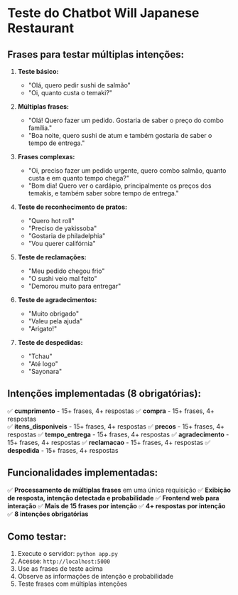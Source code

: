# Teste do Chatbot Will Japanese Restaurant

## Frases para testar múltiplas intenções:

1. **Teste básico:**
   - "Olá, quero pedir sushi de salmão"
   - "Oi, quanto custa o temaki?"

2. **Múltiplas frases:**
   - "Olá! Quero fazer um pedido. Gostaria de saber o preço do combo família."
   - "Boa noite, quero sushi de atum e também gostaria de saber o tempo de entrega."

3. **Frases complexas:**
   - "Oi, preciso fazer um pedido urgente, quero combo salmão, quanto custa e em quanto tempo chega?"
   - "Bom dia! Quero ver o cardápio, principalmente os preços dos temakis, e também saber sobre tempo de entrega."

4. **Teste de reconhecimento de pratos:**
   - "Quero hot roll"
   - "Preciso de yakissoba"
   - "Gostaria de philadelphia"
   - "Vou querer califórnia"

5. **Teste de reclamações:**
   - "Meu pedido chegou frio"
   - "O sushi veio mal feito"
   - "Demorou muito para entregar"

6. **Teste de agradecimentos:**
   - "Muito obrigado"
   - "Valeu pela ajuda"
   - "Arigato!"

7. **Teste de despedidas:**
   - "Tchau"
   - "Até logo"
   - "Sayonara"

## Intenções implementadas (8 obrigatórias):

✅ **cumprimento** - 15+ frases, 4+ respostas
✅ **compra** - 15+ frases, 4+ respostas  
✅ **itens_disponiveis** - 15+ frases, 4+ respostas
✅ **precos** - 15+ frases, 4+ respostas
✅ **tempo_entrega** - 15+ frases, 4+ respostas
✅ **agradecimento** - 15+ frases, 4+ respostas
✅ **reclamacao** - 15+ frases, 4+ respostas
✅ **despedida** - 15+ frases, 4+ respostas

## Funcionalidades implementadas:

✅ **Processamento de múltiplas frases** em uma única requisição
✅ **Exibição de resposta, intenção detectada e probabilidade**
✅ **Frontend web para interação**
✅ **Mais de 15 frases por intenção**
✅ **4+ respostas por intenção**
✅ **8 intenções obrigatórias**

## Como testar:

1. Execute o servidor: `python app.py`
2. Acesse: `http://localhost:5000`
3. Use as frases de teste acima
4. Observe as informações de intenção e probabilidade
5. Teste frases com múltiplas intenções